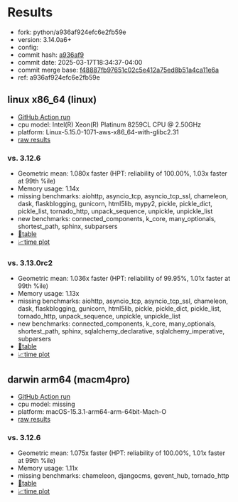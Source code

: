 # Results

- fork: python/a936af924efc6e2fb59e
- version: 3.14.0a6+
- config: 
- commit hash: [a936af9](https://github.com/python/cpython/commit/a936af9)
- commit date: 2025-03-17T18:34:37-04:00
- commit merge base: [f48887fb97651c02c5e412a75ed8b51a4ca11e6a](https://github.com/python/cpython/commit/f48887fb97651c02c5e412a75ed8b51a4ca11e6a)
- ref: a936af924efc6e2fb59e

## linux x86_64 (linux)

- [GitHub Action run](https://github.com/facebookexperimental/free-threading-benchmarking/actions/runs/13912590604)
- cpu model: Intel(R) Xeon(R) Platinum 8259CL CPU @ 2.50GHz
- platform: Linux-5.15.0-1071-aws-x86_64-with-glibc2.31
- [raw results](bm-20250317-linux-x86_64-python-a936af924efc6e2fb59e-3.14.0a6%2B-a936af9.json)

### vs. 3.12.6

- Geometric mean: 1.080x faster (HPT: reliability of 100.00%, 1.03x faster at 99th %ile)
- Memory usage: 1.14x
- missing benchmarks: aiohttp, asyncio_tcp, asyncio_tcp_ssl, chameleon, dask, flaskblogging, gunicorn, html5lib, mypy2, pickle, pickle_dict, pickle_list, tornado_http, unpack_sequence, unpickle, unpickle_list
- new benchmarks: connected_components, k_core, many_optionals, shortest_path, sphinx, subparsers
- [📄table](bm-20250317-linux-x86_64-python-a936af924efc6e2fb59e-3.14.0a6%2B-a936af9-vs-3.12.6.md)
- [📈time plot](bm-20250317-linux-x86_64-python-a936af924efc6e2fb59e-3.14.0a6%2B-a936af9-vs-3.12.6.svg)

### vs. 3.13.0rc2

- Geometric mean: 1.036x faster (HPT: reliability of 99.95%, 1.01x faster at 99th %ile)
- Memory usage: 1.13x
- missing benchmarks: aiohttp, asyncio_tcp, asyncio_tcp_ssl, chameleon, dask, flaskblogging, gunicorn, html5lib, pickle, pickle_dict, pickle_list, tornado_http, unpack_sequence, unpickle, unpickle_list
- new benchmarks: connected_components, k_core, many_optionals, shortest_path, sphinx, sqlalchemy_declarative, sqlalchemy_imperative, subparsers
- [📄table](bm-20250317-linux-x86_64-python-a936af924efc6e2fb59e-3.14.0a6%2B-a936af9-vs-3.13.0rc2.md)
- [📈time plot](bm-20250317-linux-x86_64-python-a936af924efc6e2fb59e-3.14.0a6%2B-a936af9-vs-3.13.0rc2.svg)

## darwin arm64 (macm4pro)

- [GitHub Action run](https://github.com/facebookexperimental/free-threading-benchmarking/actions/runs/13912590604)
- cpu model: missing
- platform: macOS-15.3.1-arm64-arm-64bit-Mach-O
- [raw results](bm-20250317-macm4pro-arm64-python-a936af924efc6e2fb59e-3.14.0a6%2B-a936af9.json)

### vs. 3.12.6

- Geometric mean: 1.075x faster (HPT: reliability of 100.00%, 1.01x faster at 99th %ile)
- Memory usage: 1.11x
- missing benchmarks: chameleon, djangocms, gevent_hub, tornado_http
- [📄table](bm-20250317-macm4pro-arm64-python-a936af924efc6e2fb59e-3.14.0a6%2B-a936af9-vs-3.12.6.md)
- [📈time plot](bm-20250317-macm4pro-arm64-python-a936af924efc6e2fb59e-3.14.0a6%2B-a936af9-vs-3.12.6.svg)

